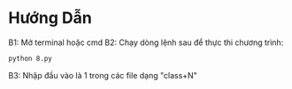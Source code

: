 # Hướng Dẫn
B1: Mở terminal hoặc cmd
B2: Chạy dòng lệnh sau để thực thi chương trình:
```bash
python 8.py
```
B3: Nhập đầu vào là 1 trong các file dạng "class+N"